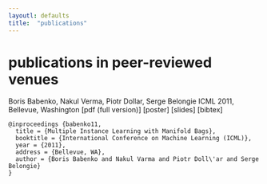 ```yaml
---
layoutl: defaults
title:  "publications"
---
```


# publications in peer-reviewed venues

Boris Babenko, Nakul Verma, Piotr Dollar, Serge Belongie
ICML 2011, Bellevue, Washington
[pdf (full version)] [poster] [slides] [bibtex]
```
@inproceedings {babenko11,
  title = {Multiple Instance Learning with Manifold Bags},
  booktitle = {International Conference on Machine Learning (ICML)},
  year = {2011},
  address = {Bellevue, WA},
  author = {Boris Babenko and Nakul Varma and Piotr Doll\'ar and Serge Belongie}
}
```
